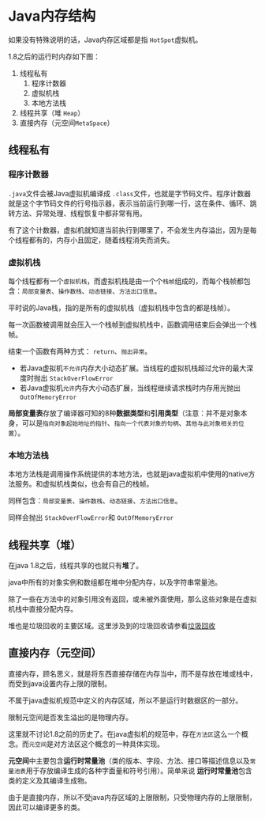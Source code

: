 # Java内存结构

如果没有特殊说明的话，Java内存区域都是指 `HotSpot`虚拟机。

1.8之后的运行时内存如下图：


1. 线程私有
   1. 程序计数器
   2. 虚拟机栈
   3. 本地方法栈
2. 线程共享（堆 `Heap`）
3. 直接内存（元空间`MetaSpace`）

## 线程私有

### 程序计数器
`.java`文件会被Java虚拟机编译成 `.class`文件，也就是字节码文件。程序计数器就是这个字节码文件的行号指示器，表示当前运行到哪一行，这在条件、循环、跳转方法、异常处理、线程恢复中都非常有用。

有了这个计数器，虚拟机就知道当前执行到哪里了，不会发生内存溢出，因为是每个线程都有的，内存小且固定，随着线程消失而消失。

### 虚拟机栈

每个线程都有一个`虚拟机栈`，而虚拟机栈是由一个个`栈帧`组成的，而每个栈帧都包含：`局部变量表`、`操作数栈`、`动态链接`、`方法出口信息`。

平时说的Java栈，指的是所有的虚拟机栈（虚拟机栈中包含的都是栈帧）。

每一次函数被调用就会压入一个栈帧到虚拟机栈中，函数调用结束后会弹出一个栈帧。

结束一个函数有两种方式： `return`、`抛出异常`。

- 若Java虚拟机`不允许`内存大小动态扩展。当线程的虚拟机栈超过允许的最大深度时抛出 `StackOverFlowError`
- 若Java虚拟机`允许`内存大小动态扩展，当线程继续请求栈时内存用光抛出 `OutOfMemoryError`


**局部变量表**存放了编译器可知的8种**数据类型**和**引用类型**（注意：并不是对象本身，可以是`指向对象起始地址的指针`、`指向一个代表对象的句柄`、`其他与此对象相关的位置`）。

### 本地方法栈

本地方法栈是调用操作系统提供的本地方法，也就是java虚拟机中使用的native方法服务。和虚拟机栈类似，也会有自己的栈帧。

同样包含：`局部变量表`、`操作数栈`、`动态链接`、`方法出口信息`。

同样会抛出 `StackOverFlowError`和 `OutOfMemoryError`

## 线程共享（**堆**）

在java 1.8之后，线程共享的也就只有**堆**了。

java中所有的对象实例和数组都在堆中分配内存，以及字符串常量池。

除了一些在方法中的对象引用没有返回，或未被外面使用，那么这些对象是在虚拟机栈中直接分配内存。

堆也是垃圾回收的主要区域。这里涉及到的垃圾回收请参看[垃圾回收](./垃圾回收.md)

## 直接内存（**元空间**）

直接内存，顾名思义，就是将东西直接存储在内存当中，而不是存放在堆或栈中，而受到java设置内存上限的限制。

不属于java虚拟机规范中定义的内存区域，所以不是运行时数据区的一部分。

限制元空间是否发生溢出的是物理内存。

这里就不讨论1.8之前的历史了。在java虚拟机的规范中，存在`方法区`这么一个概念。而`元空间`是对方法区这个概念的一种具体实现。

**元空间**中主要包含**运行时常量池**（类的版本、字段、方法、接口等描述信息以及`常量池表`用于存放编译生成的各种字面量和符号引用）。简单来说 **运行时常量池**包含类的定义及其编译生成物。

由于是直接内存，所以不受java内存区域的上限限制，只受物理内存的上限限制，因此可以编译更多的类。